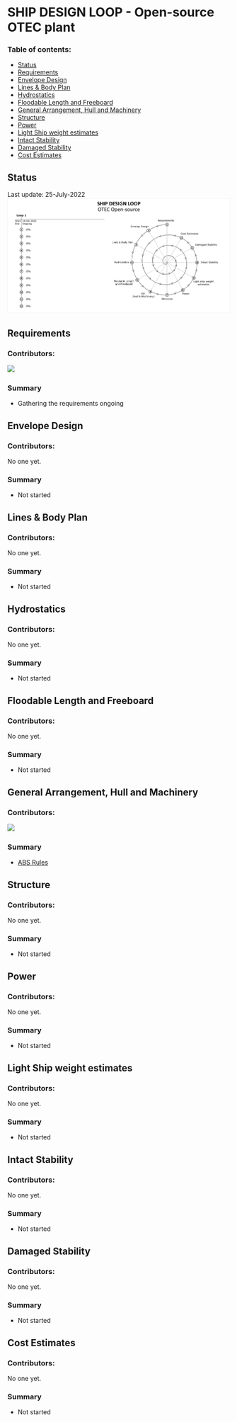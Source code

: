 # SHIP DESIGN LOOP - Open-source OTEC plant

### Table of contents:

- [Status](#status)
- [Requirements](#requirements)
- [Envelope Design](#envelope-design)
- [Lines & Body Plan](#lines--body-plan)
- [Hydrostatics](#hydrostatics)
- [Floodable Length and Freeboard](#floodable-length-and-freeboard)
- [General Arrangement, Hull and Machinery](#general-arrangement-hull-and-machinery)
- [Structure](#structure)
- [Power](#power)
- [Light Ship weight estimates](#light-ship-weight-estimates)
- [Intact Stability](#intact-stability)
- [Damaged Stability](#damaged-stability)
- [Cost Estimates](#cost-estimates)

## Status

Last update: 25-July-2022
<img title="Ship Design Loop status" src="IMG/Ship-design-loop-status.png" alt="Ship Design Loop status">

## Requirements

### Contributors:

[![](https://github.com/yev-d.png?size=50)](https://github.com/yev-d)

### Summary

* Gathering the requirements ongoing

## Envelope Design

### Contributors:

No one yet.

### Summary

* Not started

## Lines & Body Plan

### Contributors:

No one yet.

### Summary

* Not started

## Hydrostatics

### Contributors:

No one yet.

### Summary

* Not started

## Floodable Length and Freeboard

### Contributors:

No one yet.

### Summary

* Not started

## General Arrangement, Hull and Machinery

### Contributors:

[![](https://github.com/yev-d.png?size=50)](https://github.com/yev-d)

### Summary

* [ABS Rules](https://ww2.eagle.org/en/rules-and-resources/rules-and-guides.html#/content/dam/eagle/rules-and-guides/current/special_service/10_barges_2022)

## Structure

### Contributors:

No one yet.

### Summary

* Not started

## Power

### Contributors:

No one yet.

### Summary

* Not started

## Light Ship weight estimates

### Contributors:

No one yet.

### Summary

* Not started

## Intact Stability

### Contributors:

No one yet.

### Summary

* Not started

## Damaged Stability

### Contributors:

No one yet.

### Summary

* Not started

## Cost Estimates

### Contributors:

No one yet.

### Summary

* Not started
